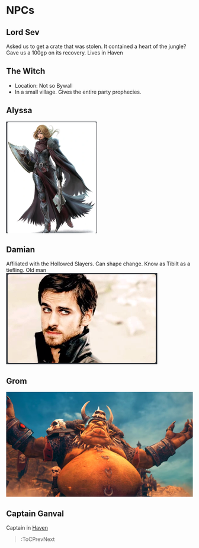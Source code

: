 # NPCs

## Lord Sev
Asked us to get a crate that was stolen. It contained a heart of the jungle? Gave us a 100gp on its recovery. Lives in Haven

## The Witch
* Location: Not so Bywall
* In a small village. Gives the entire party prophecies.

## Alyssa
![/docs/assests/alyssa.png](/docs/assets/alyssa.png)

## Damian
Affiliated with the Hollowed Slayers. Can shape change. 
Know as Tibilt as a tiefling.
Old man  
![/docs/assests/damian.png](/docs/assets/damian.png)

## Grom  
![/docs/assests/grom.jpg](/docs/assets/grom.jpg)

## Captain Ganval
Captain in [Haven](/docs/locations#Haven)

> :ToCPrevNext